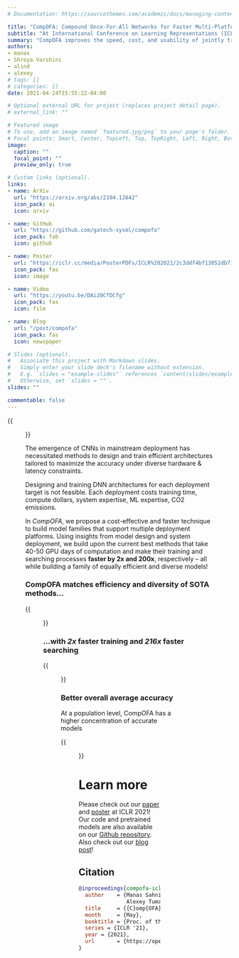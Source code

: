 ```yaml
---
# Documentation: https://sourcethemes.com/academic/docs/managing-content/

title: "CompOFA: Compound Once-For-All Networks for Faster Multi-Platform Deployment"
subtitle: "At International Conference on Learning Representations (ICLR), 2021"
summary: "CompOFA improves the speed, cost, and usability of jointly training models for many deployment targets. By highlighting insights on model design and system deployment, we try to address an important problem for real-world usability of DNNs."
authors:
- manas
- Shreya Varshini
- alind
- alexey
# tags: []
# categories: []
date: 2021-04-24T15:55:22-04:00

# Optional external URL for project (replaces project detail page).
# external_link: ""

# Featured image
# To use, add an image named `featured.jpg/png` to your page's folder.
# Focal points: Smart, Center, TopLeft, Top, TopRight, Left, Right, BottomLeft, Bottom, BottomRight.
image:
  caption: ""
  focal_point: ""
  preview_only: true

# Custom links (optional).
links:
- name: ArXiv
  url: "https://arxiv.org/abs/2104.12642"
  icon_pack: ai
  icon: arxiv

- name: GitHub
  url: "https://github.com/gatech-sysml/compofa"
  icon_pack: fab
  icon: github

- name: Poster
  url: "https://iclr.cc/media/PosterPDFs/ICLR%202021/2c3ddf4bf13852db711dd1901fb517fa.png"
  icon_pack: fas
  icon: image

- name: Video
  url: "https://youtu.be/DAi20CfDCfg"
  icon_pack: fas
  icon: film

- name: Blog
  url: "/post/compofa"
  icon_pack: fas
  icon: newspaper

# Slides (optional).
#   Associate this project with Markdown slides.
#   Simply enter your slide deck's filename without extension.
#   E.g. `slides = "example-slides"` references `content/slides/example-slides.md`.
#   Otherwise, set `slides = ""`.
slides: ""

commentable: false
---
```


{{<figure src="./img/overview.png" width="100%" caption="Conventional training, current SOTA, and CompOFA">}}

The emergence of CNNs in mainstream deployment has necessitated methods to design and train efficient architectures tailored to maximize the accuracy under diverse hardware & latency constraints.


Designing and training DNN architectures for each deployment target is not feasible. Each deployment costs training time, compute dollars, system expertise, ML expertise, CO2 emissions.

In *CompOFA*, we propose a cost-effective and faster technique to build model families that support multiple deployment platforms. Using insights from model design and system deployment, we build upon the current best methods that take 40-50 GPU days of computation and make their training and searching processes **faster by 2x and 200x**, respectively – all while building a family of equally efficient and diverse models!

### CompOFA matches efficiency and diversity of SOTA methods...

{{<figure src="./img/pareto-results.png" caption="Efficient model families for diverse hardwares -- from mobile phones to GPUs">}}

### ...with *2x* faster training and *216x* faster searching

{{<figure src="./img/table.png" width="40%">}}

### Better overall average accuracy
At a population level, CompOFA has a higher concentration of accurate models

{{<figure src="./img/avg_accuracy.png" width="70%">}}

# Learn more

Please check out our [paper](https://arxiv.org/abs/2104.12642) and [poster](https://iclr.cc/media/PosterPDFs/ICLR%202021/2c3ddf4bf13852db711dd1901fb517fa.png) at ICLR 2021! Our code and pretrained models are also available on our [Github repository](https://github.com/gatech-sysml/compofa). Also check out our [blog post](/compofa/blog)!

## Citation

```bibtex
@inproceedings{compofa-iclr21,
  author    = {Manas Sahni and Shreya Varshini and Alind Khare and
               Alexey Tumanov},
  title     = {{C}omp{OFA}: Compound Once-For-All Networks for Faster Multi-Platform Deployment},
  month     = {May},
  booktitle = {Proc. of the 9th International Conference on Learning Representations},
  series = {ICLR '21},
  year = {2021},
  url       = {https://openreview.net/forum?id=IgIk8RRT-Z}
}
```
